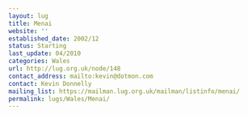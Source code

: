 ```yaml
---
layout: lug
title: Menai
website: ''
established_date: 2002/12
status: Starting
last_update: 04/2010
categories: Wales
url: http://lug.org.uk/node/148
contact_address: mailto:kevin@dotmon.com
contact: Kevin Donnelly
mailing_list: https://mailman.lug.org.uk/mailman/listinfo/menai/
permalink: lugs/Wales/Menai/
---
```

